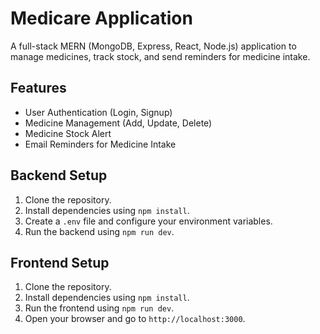 # Medicare Application

A full-stack MERN (MongoDB, Express, React, Node.js) application to manage medicines, track stock, and send reminders for medicine intake.

## Features

- User Authentication (Login, Signup)
- Medicine Management (Add, Update, Delete)
- Medicine Stock Alert
- Email Reminders for Medicine Intake

## Backend Setup

1. Clone the repository.
2. Install dependencies using `npm install`.
3. Create a `.env` file and configure your environment variables.
4. Run the backend using `npm run dev`.

## Frontend Setup

1. Clone the repository.
2. Install dependencies using `npm install`.
3. Run the frontend using `npm run dev`.
4. Open your browser and go to `http://localhost:3000`.
